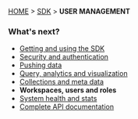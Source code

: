 [HOME](Home) > [SDK](sdk) > **USER MANAGEMENT**

### What's next?

- [Getting and using the SDK](using-the-sdk)
- [Security and authentication](security-and-authentication)
- [Pushing data](pushing-data)
- [Query, analytics and visualization](analytics-and-visualization)
- [Collections and meta data](collections)
- **Workspaces, users and roles**
- [System health and stats](system-health)
- [Complete API documentation](sdk-api-documentation)